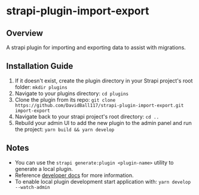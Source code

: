 # strapi-plugin-import-export

## Overview

A strapi plugin for importing and exporting data to assist with migrations.

## Installation Guide

1. If it doesn't exist, create the plugin directory in your Strapi project's root folder: `mkdir plugins`
2. Navigate to your plugins directory: `cd plugins`
3. Clone the plugin from its repo: `git clone https://github.com/DavidBall117/strapi-plugin-import-export.git import-export`
4. Navigate back to your strapi project's root directory: `cd ..`
5. Rebuild your admin UI to add the new plugin to the admin panel and run the project: `yarn build && yarn develop`

## Notes

- You can use the `strapi generate:plugin <plugin-name>` utility to generate a local plugin.
- Reference [developer docs](https://strapi.io/documentation/developer-docs/latest/development/local-plugins-customization.html) for more information.
- To enable local plugin development start application with: `yarn develop --watch-admin`
